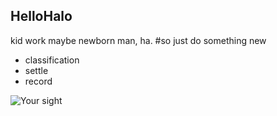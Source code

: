 ## HelloHalo
kid work
maybe newborn man, ha.
#so just do something new
- classification
- settle
- record

![Your sight](http://r.photo.store.qq.com/psb?/V10reKAA38b7sO/Tlu8k.iveVbcLA6BTHf.fByOdacZDW4ry0ND5uW7M6Y!/r/dB8BAAAAAAAA)